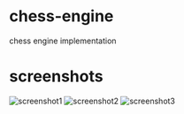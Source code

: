 # chess-engine
chess engine implementation

# screenshots

![screenshot1]()
![screenshot2]()
![screenshot3]()
